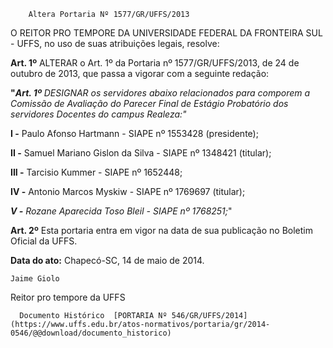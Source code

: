         Altera Portaria Nº 1577/GR/UFFS/2013  

O REITOR PRO TEMPORE DA UNIVERSIDADE FEDERAL DA FRONTEIRA SUL - UFFS, no uso de suas atribuições legais, resolve:

 **Art. 1º** ALTERAR o Art. 1º da Portaria nº 1577/GR/UFFS/2013, de 24 de outubro de 2013, que passa a vigorar com a seguinte redação:

 **"*Art. 1º*** *DESIGNAR os servidores abaixo relacionados para comporem a Comissão de Avaliação do Parecer Final de Estágio Probatório dos servidores Docentes do campus Realeza:"*

 **I -** Paulo Afonso Hartmann - SIAPE nº 1553428 (presidente);

 **II -** Samuel Mariano Gislon da Silva - SIAPE nº 1348421 (titular);

 **III -** Tarcisio Kummer - SIAPE nº 1652448;

 **IV -** Antonio Marcos Myskiw - SIAPE nº 1769697 (titular);

 ***V -** Rozane Aparecida Toso Bleil - SIAPE nº 1768251;*"

 **Art. 2º** Esta portaria entra em vigor na data de sua publicação no Boletim Oficial da UFFS.

  

   **Data do ato:** Chapecó-SC, 14 de maio de 2014.   
 

    Jaime Giolo   
 Reitor pro tempore da UFFS 

      Documento Histórico  [PORTARIA Nº 546/GR/UFFS/2014](https://www.uffs.edu.br/atos-normativos/portaria/gr/2014-0546/@@download/documento_historico)     
      